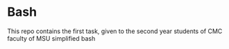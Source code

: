 # Bash
This repo contains the first task, given to the second year students of CMC faculty of MSU
simplified bash

